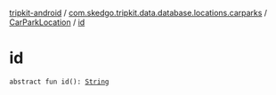 [tripkit-android](../../index.md) / [com.skedgo.tripkit.data.database.locations.carparks](../index.md) / [CarParkLocation](index.md) / [id](./id.md)

# id

`abstract fun id(): `[`String`](https://kotlinlang.org/api/latest/jvm/stdlib/kotlin/-string/index.html)